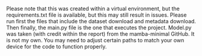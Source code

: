 Please note that this was created within a virtual environment, but the requirements.txt file is available, but this may still result in issues. Please run first the files that include the dataset download and metadata download. Then finally, the main.py file is the one that executes the project. Model.py was taken (with credit within the report) from the mamba-minimal GitHub. It is not my own. You may need to adjust certain paths to match your own device for the code to function properly.
